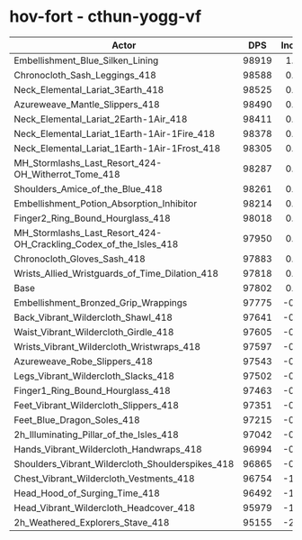 # hov-fort - cthun-yogg-vf
| Actor | DPS | Increase |
|---|:---:|:---:|
|Embellishment_Blue_Silken_Lining|98919|1.14%|
|Chronocloth_Sash_Leggings_418|98588|0.80%|
|Neck_Elemental_Lariat_3Earth_418|98525|0.74%|
|Azureweave_Mantle_Slippers_418|98490|0.70%|
|Neck_Elemental_Lariat_2Earth-1Air_418|98411|0.62%|
|Neck_Elemental_Lariat_1Earth-1Air-1Fire_418|98378|0.59%|
|Neck_Elemental_Lariat_1Earth-1Air-1Frost_418|98305|0.51%|
|MH_Stormlashs_Last_Resort_424-OH_Witherrot_Tome_418|98287|0.50%|
|Shoulders_Amice_of_the_Blue_418|98261|0.47%|
|Embellishment_Potion_Absorption_Inhibitor|98214|0.42%|
|Finger2_Ring_Bound_Hourglass_418|98018|0.22%|
|MH_Stormlashs_Last_Resort_424-OH_Crackling_Codex_of_the_Isles_418|97950|0.15%|
|Chronocloth_Gloves_Sash_418|97883|0.08%|
|Wrists_Allied_Wristguards_of_Time_Dilation_418|97818|0.02%|
|Base|97802|0.00%|
|Embellishment_Bronzed_Grip_Wrappings|97775|-0.03%|
|Back_Vibrant_Wildercloth_Shawl_418|97641|-0.16%|
|Waist_Vibrant_Wildercloth_Girdle_418|97605|-0.20%|
|Wrists_Vibrant_Wildercloth_Wristwraps_418|97597|-0.21%|
|Azureweave_Robe_Slippers_418|97543|-0.26%|
|Legs_Vibrant_Wildercloth_Slacks_418|97502|-0.31%|
|Finger1_Ring_Bound_Hourglass_418|97463|-0.35%|
|Feet_Vibrant_Wildercloth_Slippers_418|97351|-0.46%|
|Feet_Blue_Dragon_Soles_418|97215|-0.60%|
|2h_Illuminating_Pillar_of_the_Isles_418|97042|-0.78%|
|Hands_Vibrant_Wildercloth_Handwraps_418|96994|-0.83%|
|Shoulders_Vibrant_Wildercloth_Shoulderspikes_418|96865|-0.96%|
|Chest_Vibrant_Wildercloth_Vestments_418|96754|-1.07%|
|Head_Hood_of_Surging_Time_418|96492|-1.34%|
|Head_Vibrant_Wildercloth_Headcover_418|95979|-1.86%|
|2h_Weathered_Explorers_Stave_418|95155|-2.71%|

